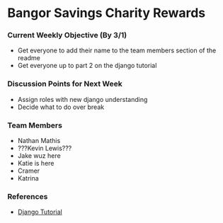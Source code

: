 # Bangor Savings Charity Rewards


### Current Weekly Objective (By 3/1)
- Get everyone to add their name to the team members section of the readme
- Get everyone up to part 2 on the django tutorial


### Discussion Points for Next Week
- Assign roles with new django understanding
- Decide what to do over break


### Team Members
- Nathan Mathis
- ???Kevin Lewis???
- Jake wuz here
- Katie is here
- Cramer
- Katrina


### References
- [Django Tutorial](https://docs.djangoproject.com/en/1.10/intro/tutorial01/)